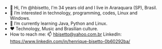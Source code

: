 - 👋 Hi, I’m @hbisetto, I'm 34 years old and I live in Araraquara (SP), Brasil. 
- 👀 I’m interested in technology, programming, codes, Linux and Windows.
- 🌱 I’m currently learning Java, Python and Linux.
- ❤️ Technology, Music and Brasilian culture.
-  How to reach me:
  📫 hbisetto@yahoo.com.br
  LinkedIn: https://www.linkedin.com/in/henrique-bisetto-0b60292ba/

<!---
hbisetto/hbisetto is a ✨ special ✨ repository because its `README.md` (this file) appears on your GitHub profile.
You can click the Preview link to take a look at your changes.
--->
